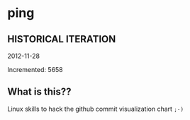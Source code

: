 # ping

## HISTORICAL ITERATION
2012-11-28

Incremented: 5658

## What is this?? 
Linux skills to hack the github commit visualization chart `;-)`
